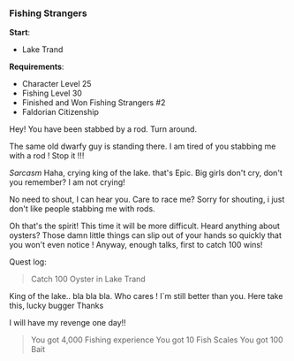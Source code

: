 ### Fishing Strangers

__Start__:
* Lake Trand

__Requirements__:
* Character Level 25
* Fishing Level 30
* Finished and Won Fishing Strangers #2
* Faldorian Citizenship

Hey! You have been stabbed by a rod. Turn around.

The same old dwarfy guy is standing there.
I am tired of you stabbing me with a rod ! Stop it !!!

*Sarcasm* Haha, crying king of the lake. that's Epic. Big girls don't cry, don't you remember?
I am not crying!

No need to shout, I can hear you. Care to race me?
Sorry for shouting, i just don't like people stabbing me with rods.

Oh that's the spirit! This time it will be more difficult. Heard anything about oysters? Those damn little things can slip out of your hands so quickly that you won't even notice ! Anyway, enough talks, first to catch 100 wins!

Quest log:
> Catch 100 Oyster in Lake Trand

King of the lake.. bla bla bla. Who cares ! I`m still better than you. Here take this, lucky bugger
Thanks

I will have my revenge one day!!
> You got 4,000 Fishing experience
> You got 10 Fish Scales
> You got 100 Bait